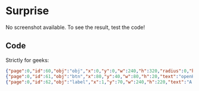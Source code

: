 <h1>Surprise</h1>

No screenshot available. To see the result, test the code!

<h2>Code</h2>

Strictly for geeks:

```json
{"page":0,"id":60,"obj":"obj","x":0,"y":0,"w":240,"h":320,"radius":0,"hidden":0,"bg_grad_dir":0,"bg_color":"#0000bb"}
{"page":0,"id":61,"obj":"btn","x":80,"y":40,"w":80,"h":20,"text":"openHASP","text_font":16,"bg_color":"gray","bg_grad_color":"gray","text_color":"white","radius":0,"border_side":0,"click":0}
{"page":0,"id":62,"obj":"label","x":1,"y":70,"w":240,"h":220,"text":"A fatal exception has ocured in MCU.\nThe application will be terminated.\n\n\uE40A Touch the screen to terminate it.\n\uE40A Press CTRL+ALT+DEL again to\n  restart your computer. You will lose\n  any unsaved information.\n\n\n         Press any key to continue _\n","text_color":"white"}
```
